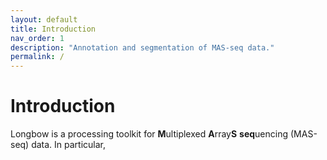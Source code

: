 ```yaml
---
layout: default
title: Introduction
nav_order: 1
description: "Annotation and segmentation of MAS-seq data."
permalink: /
---
```


# Introduction

Longbow is a processing toolkit for **M**ultiplexed **A**rray**S** **seq**uencing (MAS-seq) data.  In particular, 
